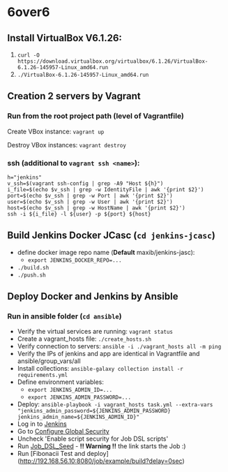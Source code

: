 # 6over6

## Install VirtualBox V6.1.26:

1. `curl -O https://download.virtualbox.org/virtualbox/6.1.26/VirtualBox-6.1.26-145957-Linux_amd64.run`
2. `./VirtualBox-6.1.26-145957-Linux_amd64.run`

## Creation 2 servers by Vagrant
### Run from the root project path (level of Vagrantfile)
Create VBox instance: `vagrant up`

Destroy VBox instances: `vagrant destroy`
### ssh (additional to `vagrant ssh <name>`):
    h="jenkins"
    v_ssh=$(vagrant ssh-config | grep -A9 "Host ${h}")
    i_file=$(echo $v_ssh | grep -w IdentityFile | awk '{print $2}')
    port=$(echo $v_ssh | grep -w Port | awk '{print $2}')
    user=$(echo $v_ssh | grep -w User | awk '{print $2}')
    host=$(echo $v_ssh | grep -w HostName | awk '{print $2}')
    ssh -i ${i_file} -l ${user} -p ${port} ${host}


## Build Jenkins Docker JCasc (`cd jenkins-jcasc`)
- define docker image repo name (**Default** maxib/jenkins-jasc): 
    - `export JENKINS_DOCKER_REPO=...`
- `./build.sh`
- `./push.sh`

## Deploy Docker and Jenkins by Ansible
### Run in ansible folder (`cd ansible`)

- Verify the virtual services are running: `vagrant status`
- Create a vagrant_hosts file: `./create_hosts.sh`
- Verify connection to servers: `ansible -i ./vagrant_hosts all -m ping`
- Verify the IPs of jenkins and app are identical in Vagrantfile and ansible/group_vars/all
- Install collections: `ansible-galaxy collection install -r requirements.yml` 
- Define environment variables:
    - `export JENKINS_ADMIN_ID=...`
    - `export JENKINS_ADMIN_PASSWORD=...`
- Deploy: `ansible-playbook -i vagrant_hosts task.yml --extra-vars "jenkins_admin_password=${JENKINS_ADMIN_PASSWORD} jenkins_admin_name=${JENKINS_ADMIN_ID}"`
- Log in to [Jenkins](http://192.168.56.10:8080)
- Go to [Configure Global Security](http://192.168.56.10:8080/configureSecurity/)
- Uncheck 'Enable script security for Job DSL scripts'
- Run [Job_DSL_Seed](http://192.168.56.10:8080/job/Job_DSL_Seed/build?delay=0sec) - **!! Warning !!** the link starts the Job :)
- Run [Fibonacii Test and deploy] (http://192.168.56.10:8080/job/example/build?delay=0sec)